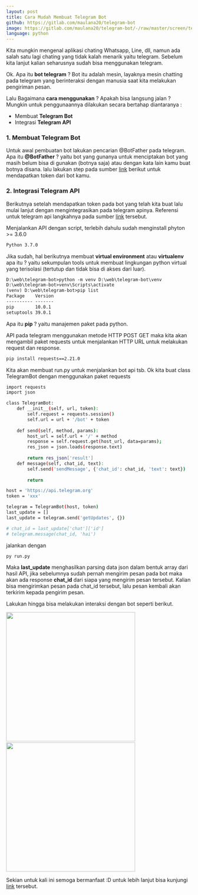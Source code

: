 ```yaml
---
layout: post
title: Cara Mudah Membuat Telegram Bot
github: https://gitlab.com/maulana20/telegram-bot
image: https://gitlab.com/maulana20/telegram-bot/-/raw/master/screen/telegram.png
language: python
---
```

Kita mungkin mengenal aplikasi chating Whatsapp, Line, dll, namun ada salah satu lagi chating yang tidak kalah menarik yaitu telegram. Sebelum kita lanjut kalian seharusnya sudah bisa menggunakan telegram.

Ok. Apa itu <b>bot telegram</b> ? Bot itu adalah mesin, layaknya mesin chatting pada telegram yang berinteraksi dengan manusia saat kita melakukan pengiriman pesan.

Lalu Bagaimana <b>cara menggunakan</b> ? Apakah bisa langsung jalan ? Mungkin untuk penggunaannya dilakukan secara bertahap diantaranya :
- Membuat <b>Telegram Bot</b>
- Integrasi <b>Telegram API</b> 

### 1. Membuat Telegram Bot
Untuk awal pembuatan bot lakukan pencarian @BotFather pada telegram. Apa itu <b>@BotFather</b> ? yaitu bot yang gunanya untuk menciptakan bot yang masih belum bisa di gunakan (botnya saja) atau dengan kata lain kamu buat botnya disana. lalu lakukan step pada sumber [link](https://www.petanikode.com/bot-telegram-tanpa-coding/) berikut untuk mendapatkan token dari bot kamu.

### 2. Integrasi Telegram API
Berikutnya setelah mendapatkan token pada bot yang telah kita buat lalu mulai lanjut dengan mengintegrasikan pada telegram apinya. Referensi untuk telegram api langkahnya pada sumber [link](https://core.telegram.org/bots/api) tersebut.

Menjalankan API dengan script, terlebih dahulu sudah menginstall phyton >= 3.6.0
```bash
Python 3.7.0
```
Jika sudah, hal berikutnya membuat <b>virtual environment</b> atau <b>virtualenv</b> apa itu ? yaitu sekumpulan tools untuk membuat lingkungan python virtual yang terisolasi (tertutup dan tidak bisa di akses dari luar).
```html
D:\web\telegram-bot>python -m venv D:\web\telegram-bot\venv
D:\web\telegram-bot>venv\Scripts\activate
(venv) D:\web\telegram-bot>pip list
Package    Version
---------- -------
pip        10.0.1
setuptools 39.0.1
```
Apa itu <b>pip</b> ? yaitu manajemen paket pada python.

API pada telegram menggunakan metode HTTP POST GET maka kita akan mengambil paket requests untuk menjalankan HTTP URL untuk melakukan request dan response.
```bash
pip install requests==2.21.0
```

Kita akan membuat run.py untuk menjalankan bot api tsb. Ok kita buat class TelegramBot dengan menggunakan paket requests
```bash
import requests
import json

class TelegramBot:
	def __init__(self, url, token):
		self.request = requests.session()
		self.url = url + '/bot' + token
	
	def send(self, method, params):
		host_url = self.url + '/' + method
		response = self.request.get(host_url, data=params);
		res_json = json.loads(response.text)
		
		return res_json['result']
	def message(self, chat_id, text):
		self.send('sendMessage', {'chat_id': chat_id, 'text': text})
		
		return

host = 'https://api.telegram.org'
token = 'xxx'

telegram = TelegramBot(host, token)
last_update = []
last_update = telegram.send('getUpdates', {})

# chat_id = last_update['chat']['id']
# telegram.message(chat_id, 'hai')
```
jalankan dengan
```bash
py run.py
```
Maka <b>last_update</b> menghasilkan parsing data json dalam bentuk array dari hasil API, jika sebelumnya sudah pernah mengirim pesan pada bot maka akan ada response <b>chat_id</b> dari siapa yang mengirim pesan tersebut. Kalian bisa mengirimkan pesan pada chat_id tersebut, lalu pesan kembali akan terkirim kepada pengirim pesan.

Lakukan hingga bisa melakukan interaksi dengan bot seperti berikut.

<img src='https://gitlab.com/maulana20/telegram-bot/-/raw/master/screen/telegram.png' width='350' height='350'>&nbsp;&nbsp;&nbsp;<img src='https://gitlab.com/maulana20/telegram-bot/-/raw/master/screen/command.png' width='350' height='350'>

Sekian untuk kali ini semoga bermanfaat :D untuk lebih lanjut bisa kunjungi [link](https://gitlab.com/maulana20/telegram-bot) tersebut.
